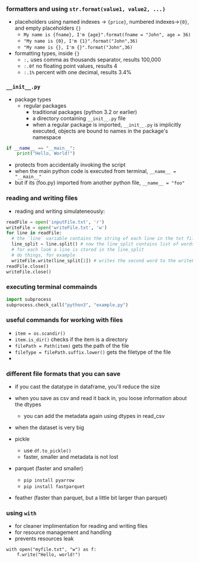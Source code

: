 ### formatters and using `str.format(value1, value2, ...)`
- placeholders using named indexes -> `{price}`, numbered indexes->`{0}`, and empty placeholders `{}`
  - `My name is {fname}, I'm {age}".format(fname = "John", age = 36)`
  - `"My name is {0}, I'm {1}".format("John",36)`
  - `"My name is {}, I'm {}".format("John",36)`
- formatting types, inside `{}`
  - `:,` uses comma as thousands separator, results 100,000
  - `:.0f` no floating point values, results 4
  - `:.1%` percent with one decimal, results 3.4%


### `__init__.py`
  - package types
    - regular packages
      - traditional packages (python 3.2 or earlier)
      - a directory containing `__init__.py` file
      - when a regular package is imported, `__init__.py` is implicitly executed, objects are bound to names in the package's namespace 

```py
if __name__ == "__main__":
    print("Hello, World!")
```
- protects from accidentally invoking the script
- when the main python code is executed from terminal, `__name__ = "__main__"`
- but if its (foo.py) imported from another python file, `__name__ = "foo"`

### reading and writing files
- reading and writing simulateneously:
```py
readFile = open('inputFile.txt', 'r')
writeFile = open('writeFile.txt', 'w')
for line in readFile:
  # the `line` variable contains the string of each line in the txt file
  line_split = line.split() # now the line_split contains list of words in the line
  # for each look a line is stored in the line_split
  # do things, for example
  writeFile.write(line_split[1]) # writes the second word to the writeFile.txt
readFile.close()
writeFile.close()
```
### executing terminal commainds
```py
import subprocess
subprocess.check_call("python3", "example.py")
```

### useful commands for working with files
- `item = os.scandir()`
- `item.is_dir()` checks if the item is a directory
- `filePath = Path(item)` gets the path of the file
- `fileType = filePath.suffix.lower()` gets the filetype of the file
- 
### different file formats that you can save
- if you cast the datatype in dataframe, you'll reduce the size
- when you save as csv and read it back in, you loose information about the dtypes
  - you can add the metadata again using dtypes in read_csv
- when the dataset is very big
- pickle
  - use `df.to_pickle()`
  - faster, smaller and metadata is not lost

- parquet (faster and smaller)
  - `pip install pyarrow`
  - `pip install fastparquet`

- feather (faster than parquet, but a little bit larger than parquet)


### using `with`
- for cleaner implimentation for reading and writing files
- for resource management and handling
- prevents resources leak
```
with open("myfile.txt", "w") as f:
    f.write("Hello, world!")
  ```

